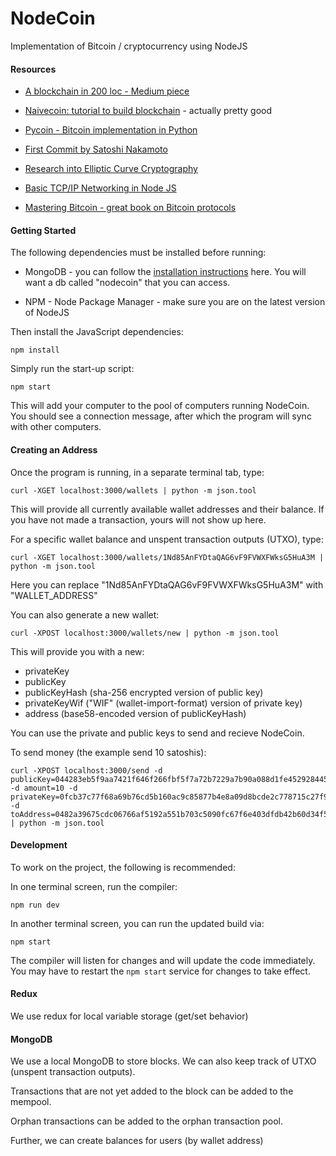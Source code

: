 # NodeCoin
Implementation of Bitcoin / cryptocurrency using NodeJS

#### Resources

* [A blockchain in 200 loc - Medium piece](https://medium.com/@lhartikk/a-blockchain-in-200-lines-of-code-963cc1cc0e54)

* [Naivecoin: tutorial to build blockchain](https://lhartikk.github.io/) - actually pretty good

* [Pycoin - Bitcoin implementation in Python](https://github.com/ricmoo/pycoind/blob/master/README.md#node-management-pycoind-node)

* [First Commit by Satoshi Nakamoto](https://github.com/bitcoin/bitcoin/tree/4405b78d6059e536c36974088a8ed4d9f0f29898)

* [Research into Elliptic Curve Cryptography](http://www.nicolascourtois.com/bitcoin/thesis_Di_Wang.pdf)

* [Basic TCP/IP Networking in Node JS](https://blog.yld.io/2016/02/23/building-a-tcp-service-using-node-js/#.WqKWdpM-dap)

* [Mastering Bitcoin - great book on Bitcoin protocols](https://bitcoinbook.info/)

#### Getting Started

The following dependencies must be installed before running:

* MongoDB - you can follow the [installation instructions](https://treehouse.github.io/installation-guides/mac/mongo-mac.html) here. You will want a db called "nodecoin" that you can access.

* NPM - Node Package Manager - make sure you are on the latest version of NodeJS

Then install the JavaScript dependencies:

```
npm install
```

Simply run the start-up script:

```
npm start
```

This will add your computer to the pool of computers running NodeCoin. You should see a connection message, after which the program will sync with other computers.

#### Creating an Address

Once the program is running, in a separate terminal tab, type:

```
curl -XGET localhost:3000/wallets | python -m json.tool
```

This will provide all currently available wallet addresses and their balance. If you have not made a transaction, yours will not show up here.

For a specific wallet balance and unspent transaction outputs (UTXO), type:

```
curl -XGET localhost:3000/wallets/1Nd85AnFYDtaQAG6vF9FVWXFWksG5HuA3M | python -m json.tool
```

Here you can replace "1Nd85AnFYDtaQAG6vF9FVWXFWksG5HuA3M" with "WALLET_ADDRESS"

You can also generate a new wallet:

```
curl -XPOST localhost:3000/wallets/new | python -m json.tool
```

This will provide you with a new:

* privateKey
* publicKey
* publicKeyHash (sha-256 encrypted version of public key)
* privateKeyWif ("WIF" (wallet-import-format) version of private key)
* address (base58-encoded version of publicKeyHash)

You can use the private and public keys to send and recieve NodeCoin.

To send money (the example send 10 satoshis):

```
curl -XPOST localhost:3000/send -d publicKey=044283eb5f9aa7421f646f266fbf5f7a72b7229a7b90a088d1fe45292844557b1d80ed9ac96d5b3ff8286e7794e05c28f70ae671c7fecd634dd278eb0373e6a3ba -d amount=10 -d privateKey=0fcb37c77f68a69b76cd5b160ac9c85877b4e8a09d8bcde2c778715c27f9a347 -d toAddress=0482a39675cdc06766af5192a551b703c5090fc67f6e403dfdb42b60d34f5e3539ad44de9197e7ac09d1db5a60f79552ce5c7984a3fc4643fb1911f3857d6dd34c | python -m json.tool
```

#### Development

To work on the project, the following is recommended:

In one terminal screen, run the compiler:

```
npm run dev
```

In another terminal screen, you can run the updated build via:

```
npm start
```

The compiler will listen for changes and will update the code immediately. You may have to restart the `npm start` service for changes to take effect.

#### Redux

We use redux for local variable storage (get/set behavior)

#### MongoDB

We use a local MongoDB to store blocks. We can also keep track of UTXO (unspent transaction outputs).

Transactions that are not yet added to the block can be added to the mempool.

Orphan transactions can be added to the orphan transaction pool.

Further, we can create balances for users (by wallet address)
